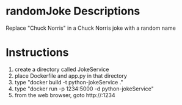 # randomJoke Descriptions
Replace "Chuck Norris" in a Chuck Norris joke with a random name

# Instructions
1. create a directory called JokeService
2. place Dockerfile and app.py in that directory
3. type "docker build -t python-jokeService ."
4. type "docker run -p 1234:5000 -d python-jokeService"
5. from the web browser, goto http://<docker-ip>:1234
